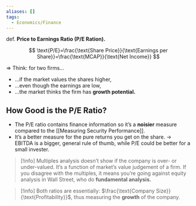 ```yaml
---
aliases: []
tags:
  - Economics/Finance
---
```


def. **Price to Earnings Ratio (P/E Ration).**

$$
\text{P/E}=\frac{\text{Share Price}}{\text{Earnings per Share}}=\frac{\text{MCAP}}{\text{Net Income}}
$$

⇒ Think: for two firms…

- …if the market values the shares higher,
- …even though the earnings are low,
- …the market thinks the firm has **growth potential.**

## How Good is the P/E Ratio?

- The P/E ratio contains finance information so it’s a **noisier** measure compared to the [[Measuring Security Performance]].
- It’s a better measure for the pure returns you get on the share.
  → EBITDA is a bigger, general rule of thumb, while P/E could be better for a small invester.

> [!info] Multiples analysis doesn’t show if the company is over- or under-valued. It’s a function of market’s value judgement of a firm. If you disagree with the multiples, it means you’re going against equity analysis in Wall Street, who do **fundamental analysis.**

> [!info] Both ratios are essentially: $\frac{\text{Company Size}}{\text{Profitability}}$, thus measuring the **growth** of the company.
